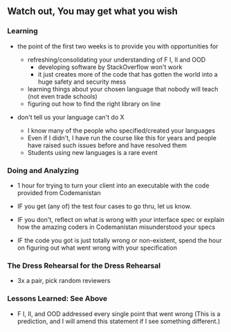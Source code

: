 ## Watch out, You may get what you wish 

### Learning 

- the point of the first two weeks is to provide you with opportunities for 
  - refreshing/consolidating your understanding of F I, II and OOD 
    - developing software by StackOverflow won't work
    - it just creates more of the code that has gotten the world into a huge
       safety and security mess
  - learning things about your chosen language that nobody will teach (not even trade schools)
  - figuring out how to find the right library on line 

- don't tell us your language can't do X 
  - I know many of the people who specified/created your languages 
  - Even if I didn't, I have run the course like this for years and
    people have raised such issues before and have resolved them 
  - Students using new languages is a rare event 

### Doing and Analyzing 

- 1 hour for trying to turn your client into an executable with the code
  provided from Codemanistan 

- IF you get (any of) the test four cases to go thru, let us know. 
- IF you don't, reflect on what is wrong with _your_ interface spec
  or explain how the amazing coders in Codemanistan misunderstood your specs
- IF the code you got is just totally wrong or non-existent, spend the hour
  on figuring out what went wrong with your specification 

### The Dress Rehearsal for the Dress Rehearsal 

- 3x a pair, pick random reviewers 

### Lessons Learned: See Above 

- F I, II, and OOD addressed every single point that went wrong
  (This is a prediction, and I will amend this statement if I see something
  different.) 

